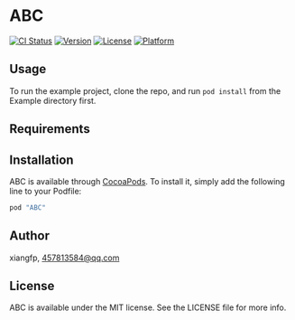 # ABC

[![CI Status](http://img.shields.io/travis/xiangfp/ABC.svg?style=flat)](https://travis-ci.org/xiangfp/ABC)
[![Version](https://img.shields.io/cocoapods/v/ABC.svg?style=flat)](http://cocoapods.org/pods/ABC)
[![License](https://img.shields.io/cocoapods/l/ABC.svg?style=flat)](http://cocoapods.org/pods/ABC)
[![Platform](https://img.shields.io/cocoapods/p/ABC.svg?style=flat)](http://cocoapods.org/pods/ABC)

## Usage

To run the example project, clone the repo, and run `pod install` from the Example directory first.

## Requirements

## Installation

ABC is available through [CocoaPods](http://cocoapods.org). To install
it, simply add the following line to your Podfile:

```ruby
pod "ABC"
```

## Author

xiangfp, 457813584@qq.com

## License

ABC is available under the MIT license. See the LICENSE file for more info.
